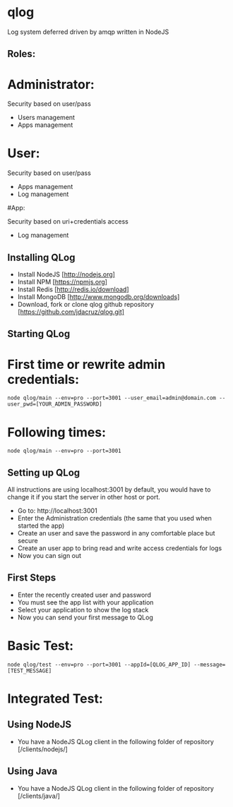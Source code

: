 qlog
====

Log system deferred driven by amqp written in NodeJS


Roles:
------

# Administrator:

Security based on user/pass

* Users management
* Apps management


# User:

Security based on user/pass

* Apps management
* Log management


#App:

Security based on uri+credentials access

* Log management


Installing QLog
----------------

* Install NodeJS [http://nodejs.org]
* Install NPM [https://npmjs.org]
* Install Redis [http://redis.io/download]
* Install MongoDB [http://www.mongodb.org/downloads]
* Download, fork or clone qlog github repository [https://github.com/jdacruz/qlog.git]


Starting QLog
-------------

# First time or rewrite admin credentials:

<pre><code>node qlog/main --env=pro --port=3001 --user_email=admin@domain.com --user_pwd=[YOUR_ADMIN_PASSWORD]</code></pre>


# Following times:

<pre><code>node qlog/main --env=pro --port=3001</code></pre>


Setting up QLog
---------------

All instructions are using localhost:3001 by default, you would have to change it if you start the server in other host or port.

* Go to: http://localhost:3001
* Enter the Administration credentials (the same that you used when started the app)
* Create an user and save the password in any comfortable place but secure
* Create an user app to bring read and write access credentials for logs
* Now you can sign out


First Steps
-----------

* Enter the recently created user and password
* You must see the app list with your application
* Select your application to show the log stack
* Now you can send your first message to QLog

# Basic Test:

<pre><code>node qlog/test --env=pro --port=3001 --appId=[QLOG_APP_ID] --message=[TEST_MESSAGE]</code></pre>


# Integrated Test:

## Using NodeJS

* You have a NodeJS QLog client in the following folder of repository [/clients/nodejs/]


## Using Java

* You have a NodeJS QLog client in the following folder of repository [/clients/java/]





